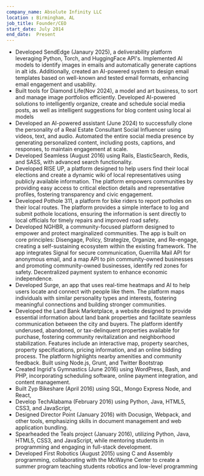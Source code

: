 ```yaml
---
company_name: Absolute Infinity LLC
location : Birmingham, AL
job_title: Founder/CEO 
start_date: July 2014
end_date:  Present 
---
```

- Developed SendEdge (Janaury 2025), a deliverability platform leveraging Python, Torch, and HuggingFace API's. Implemented AI models to identify images in emails and automatically generate captions in alt ids. Additionally, created an AI-powered system to design email templates based on well-known and tested email formats, enhancing email engagement and usability.
- Built tools for Diamond Life(Nov 2024), a model and art business, to sort and manage image portfolios efficiently. Developed AI-powered solutions to intelligently organize, create and schedule social media posts, as well as intelligent suggestions for blog content using local ai models
- Developed an AI-powered assistant (June 2024)  to successfully clone the personality of a Real Estate Consultant Social Influencer using videos, text, and audio. Automated the entire social media presence by generating personalized content, including posts, captions, and responses, to maintain engagement at scale.
- Developed Seamless (August 2016) using Rails, ElasticSearch, Redis, and 
SASS, with advanced search functionality. 
- Developed RISE UP, a platform designed to help users find their local elections and create a dynamic wiki of local representatives using publicly available information. The platform empowers communities by providing easy access to critical election details and representative profiles, fostering transparency and civic engagement.
- Developed Pothole 311, a platform for bike riders to report potholes on their local routes. The platform provides a simple interface to log and submit pothole locations, ensuring the information is sent directly to local officials for timely repairs and improved road safety.
- Developed NGHBR, a community-focused platform designed to empower and protect marginalized communities. The app is built on core principles: Disengage, Policy, Strategize, Organize, and Re-engage, creating a self-sustaining ecosystem within the existing framework. The app integrates Signal for secure communication, Guerrilla Mail API for anonymous email, and a map API to pin community-owned businesses and promoting community-owned businesses, identify red zones for safety. Decentralized payment system to enhance economic independence.
- Developed Surge, an app that uses real-time heatmaps and AI to help users locate and connect with people like them. The platform maps individuals with similar personality types and interests, fostering meaningful connections and building stronger communities. 
- Developed the Land Bank Marketplace, a website designed to provide essential information about land bank properties and facilitate seamless communication between the city and  buyers. The platform identify underused, abandoned, or tax-delinquent properties available for purchase, fostering community revitalization and neighborhood stabilization. Features include an interactive map, property searches, property specifications, pricing information, and an online bidding process. The platform highlights nearby amenities and community feedback. Built using  Node.js, Grunt, and Twitter Bootstrap
- Created Ingrid's Gymnastics (June 2016) using WordPress, Bash, 
and PHP, incorporating scheduling software, online payment 
integration, and content management. 
- Built Zyp Bikeshare (April 2016) using SQL, Mongo Express Node, and React, 
- Develop TechAlabama (February 2016) using Python, Java, HTML5, 
CSS3, and JavaScript, 
- Designed Director Point (January 2016) with Docusign, Webpack, and 
other tools, emphasizing skills in document management and web 
application bundling. 
- Spearheaded the Teals project (January 2016), utilizing Python, Java, 
HTML5, CSS3, and JavaScript, while mentoring students in programming 
and engaging in full-stack development. 
- Developed First Robotics (August 2015) using C and Assembly 
programming, collaborating with the McWayne Center to create a 
summer program teaching students robotics and low-level programming